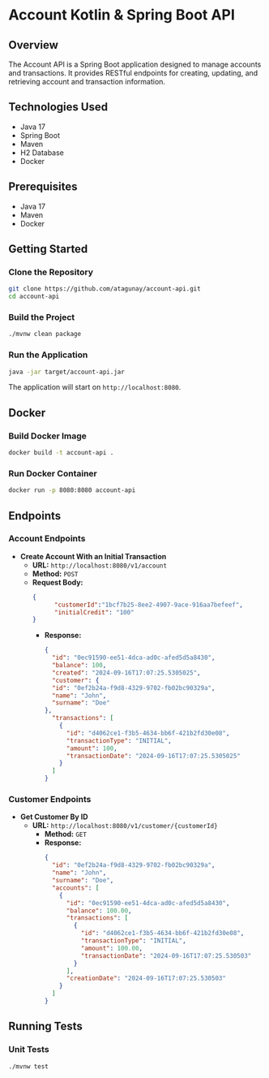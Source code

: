 # Account Kotlin & Spring Boot API

## Overview

The Account API is a Spring Boot application designed to manage accounts and transactions. It provides RESTful endpoints for creating, updating, and retrieving account and transaction information.

## Technologies Used

- Java 17
- Spring Boot
- Maven
- H2 Database
- Docker

## Prerequisites

- Java 17
- Maven
- Docker

## Getting Started

### Clone the Repository

```sh
git clone https://github.com/atagunay/account-api.git
cd account-api
```

### Build the Project

```sh
./mvnw clean package
```

### Run the Application

```sh
java -jar target/account-api.jar
```

The application will start on `http://localhost:8080`.

## Docker

### Build Docker Image

```sh
docker build -t account-api .
```

### Run Docker Container

```sh
docker run -p 8080:8080 account-api
```

## Endpoints

### Account Endpoints

- **Create Account With an Initial Transaction**
    - **URL:** `http://localhost:8080/v1/account`
    - **Method:** `POST`
    - **Request Body:**
      ```json
      {
            "customerId":"1bcf7b25-8ee2-4907-9ace-916aa7befeef",
            "initialCredit": "100"
      }
      ```
      - **Response:**
        ```json
        {
          "id": "0ec91590-ee51-4dca-ad0c-afed5d5a8430",
          "balance": 100,
          "created": "2024-09-16T17:07:25.5305025",
          "customer": {
          "id": "0ef2b24a-f9d8-4329-9702-fb02bc90329a",
          "name": "John",
          "surname": "Doe"
        },
          "transactions": [
            {
              "id": "d4062ce1-f3b5-4634-bb6f-421b2fd30e08",
              "transactionType": "INITIAL",
              "amount": 100,
              "transactionDate": "2024-09-16T17:07:25.5305025"
            }
          ]
        }
        ```

### Customer Endpoints

- **Get Customer By ID**
  - **URL:** `http://localhost:8080/v1/customer/{customerId}`
    - **Method:** `GET`
    - **Response:**
      ```json
      {
        "id": "0ef2b24a-f9d8-4329-9702-fb02bc90329a",
        "name": "John",
        "surname": "Doe",
        "accounts": [
          {
            "id": "0ec91590-ee51-4dca-ad0c-afed5d5a8430",
            "balance": 100.00,
            "transactions": [
              {
                "id": "d4062ce1-f3b5-4634-bb6f-421b2fd30e08",
                "transactionType": "INITIAL",
                "amount": 100.00,
                "transactionDate": "2024-09-16T17:07:25.530503"
              }
            ],
            "creationDate": "2024-09-16T17:07:25.530503"
          }
        ]
      }

      ```


## Running Tests

### Unit Tests

```sh
./mvnw test
```
